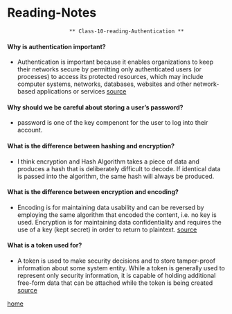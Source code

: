 # Reading-Notes

                        ** Class-10-reading-Authentication **
#### Why is authentication important?
* Authentication is important because it enables organizations to keep their networks secure by permitting only authenticated users (or processes) to access its protected resources, which may include computer systems, networks, databases, websites and other network-based applications or services
[source](https://searchsecurity.techtarget.com/definition/authentication)
#### Why should we be careful about storing a user’s password?
* password is one of the key compenont for the user to log into their account.
#### What is the difference between hashing and encryption?
* I think encryption and Hash Algorithm takes a piece of data and produces a hash that is deliberately difficult to decode. If identical data is passed into the algorithm, the same hash will always be produced.
#### What is the difference between encryption and encoding?
*  Encoding is for maintaining data usability and can be reversed by employing the same algorithm that encoded the content, i.e. no key is used. Encryption is for maintaining data confidentiality and requires the use of a key (kept secret) in order to return to plaintext.
[source](https://danielmiessler.com/study/encoding-encryption-hashing-obfuscation/)
#### What is a token used for?
* A token is used to make security decisions and to store tamper-proof information about some system entity. While a token is generally used to represent only security information, it is capable of holding additional free-form data that can be attached while the token is being created
[source](https://en.wikipedia.org/wiki/Access_token)


[home]()
